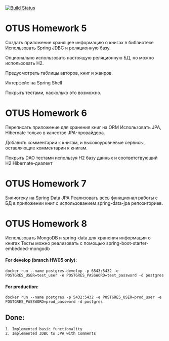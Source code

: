 [![Build Status](https://travis-ci.com/drunkmowgli/Bookshell.svg?branch=master)](https://travis-ci.com/drunkmowgli/Bookshell)
# OTUS Homework 5

Создать приложение хранящее информацию о книгах в библиотеке
Использовать Spring JDBC и реляционную базу.

Опционально использовать настоящую реляционную БД, но можно использовать H2.

Предусмотреть таблицы авторов, книг и жанров.

Интерфейс на Spring Shell

Покрыть тестами, насколько это возможно.

# OTUS Homework 6

Переписать приложение для хранения книг на ORM
Использовать JPA, Hibernate только в качестве JPA-провайдера.

Добавить комментарии к книгам, и высокоуровневые сервисы, оставляющие комментарии к книгам.

Покрыть DAO тестами используя H2 базу данных и соответствующий H2 Hibernate-диалект

# OTUS Homework 7

Билиотеку на Spring Data JPA
Реализовать весь функционал работы с БД в приложении книг с использованием spring-data-jpa репозиториев.

# OTUS Homework 8

Использовать MongoDB и spring-data для хранения информации о книгах
Тесты можно реализовать с помощью spring-boot-starter-embedded-mongodb

#### For develop (branch HW05 only):
`docker run --name postgres-develop -p 6543:5432 -e POSTGRES_USER=test_user -e POSTGRES_PASSWORD=test_password -d postgres`

#### For production:
`docker run --name postgres -p 5432:5432 -e POSTGRES_USER=prod_user -e POSTGRES_PASSWORD=prod_password -d postgres`

## Done:
    1. Implemented basic functionality
    2. Implemented JDBC to JPA with Comments
